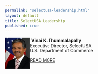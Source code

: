 ```yaml
---
permalink: "selectusa-leadership.html"
layout: default
title: SelectUSA Leadership
published: true
---
```


<P><img style="FLOAT: left" title="Vinai Thummalapally" alt="Vinai Thummalapally" src="images/vinai_thummalapally_1-80x101.jpg" width="80" height="101" />&nbsp;<STRONG>Vinai K. Thummalapally</strong><BR />Executive Director, SelectUSA<BR />U.S. Department of Commerce</p>
<P><A href="vinai-thummalapally.html">READ MORE</a></p>
<P>&nbsp;</p>
<!---
<P><img style="FLOAT: left; VERTICAL-ALIGN: middle" title="Aaron Brickman" alt="Aaron Brickman" src="images/aaron_brickman_0-78x100.jpg" width="78" height="100" />&nbsp;<STRONG>Aaron S. Brickman<BR /></strong>&nbsp;Deputy Executive Director, SelectUSA<BR />&nbsp;U.S. Department of Commerce</p>
<P>&nbsp;<A title="Aaron Brickman Biography" href="aaron-brickman.html">READ MORE &gt;&gt;</a></p>
<P><STRONG>&nbsp;</strong></p>
<P>&nbsp;</p>
-->
